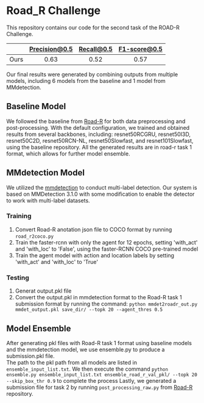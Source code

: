 # Road_R Challenge
This repository contains our code for the second task of the ROAD-R Challenge.

|   | Precision@0.5 | Recall@0.5 | F1-score@0.5|
| ------------- | :---: | :---: | :---: |
| Ours | 0.63 | 0.52 | 0.57 |

Our final results were generated by combining outputs from multiple models, including 6 models from the baseline and 1 model from MMdetection.

## Baseline Model
We followed the baseline from [Road-R](https://github.com/mihaela-stoian/ROAD-R-2023-Challenge#dep) for both data preprocessing and post-processing.
With the default configuration, we trained and obtained results from several backbones, including: resnet50RCGRU, resnet50I3D, resnet50C2D, resnet50RCN-NL, resnet50Slowfast, and resnet101Slowfast, using the baseline repository.
All the generated results are in road-r task 1 format, which allows for further model ensemble.

## MMdetection Model
We utilized the [mmdetection](https://github.com/open-mmlab/mmdetection) to conduct multi-label detection.
Our system is based on MMDetection 3.1.0 with some modification to enable the detector to work with multi-label datasets.
 
### Training
1. Convert Road-R anotation json file to COCO format by running ```road_r2coco.py```
2. Train the faster-rcnn with only the agent for 12 epochs, setting 'with_act' and 'with_loc' to 'False', using the faster-RCNN COCO pre-trained model
3. Train the agent model with action and location labels by setting 'with_act' and 'with_loc' to 'True'
### Testing
1. Generat output.pkl file
2. Convert the output.pkl in mmdetection format to the Road-R task 1 submission format by running the command:
   ```python mmdet2roadr_out.py mmdet_output.pkl save_dir/ --topk 20 --agent_thres 0.5```

 

## Model Ensemble
After generating pkl files with Road-R task 1 format using baseline models and the mmdetection model, we use ensemble.py to produce a submission.pkl file.  
The path to the pkl path from all models are listed in ```ensemble_input_list.txt```.  We then execute the command ```python ensemble.py ensemble_input_list.txt ensemble_road_r_val_pkl/ --topk 20 --skip_box_thr 0.9``` to complete the process
Lastly, we generated a submission file for task 2 by running ```post_processing_raw.py``` from [Road-R](https://github.com/mihaela-stoian/ROAD-R-2023-Challenge#dep) repository.
